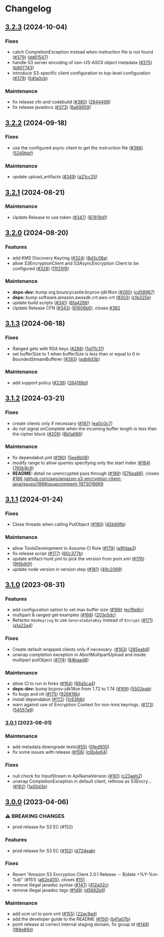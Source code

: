 # Changelog

## [3.2.3](https://github.com/aws/aws-s3-encryption-client-java/compare/v3.2.2...v3.2.3) (2024-10-04)

### Fixes

* catch CompletionException instead when instruction file is not found ([#379](https://github.com/aws/aws-s3-encryption-client-java/issues/379)) ([dd61547](https://github.com/aws/aws-s3-encryption-client-java/commit/dd6154743eb8729744b8892cecf4033503732220))
* handle S3 server encoding of non-US-ASCII object metadata ([#375](https://github.com/aws/aws-s3-encryption-client-java/issues/375)) ([b907743](https://github.com/aws/aws-s3-encryption-client-java/commit/b90774384dd775455d1ce048ab758edc50d59fb7))
* introduce S3-specific client configuration to top-level configuration ([#378](https://github.com/aws/aws-s3-encryption-client-java/issues/378)) ([54fa0cb](https://github.com/aws/aws-s3-encryption-client-java/commit/54fa0cb77bd0d2a4709f1d44085bce0c1c297c87))

### Maintenance

* fix release cfn and codebuild ([#380](https://github.com/aws/aws-s3-encryption-client-java/issues/380)) ([2844498](https://github.com/aws/aws-s3-encryption-client-java/commit/2844498eb61d4a4393a4af7eb14387bd0bb31992))
* fix release javadocs ([#373](https://github.com/aws/aws-s3-encryption-client-java/issues/373)) ([8a69959](https://github.com/aws/aws-s3-encryption-client-java/commit/8a6995975fc1494b8368bd4e575572224260f133))

## [3.2.2](https://github.com/aws/aws-s3-encryption-client-java/compare/v3.2.1...v3.2.2) (2024-09-18)

### Fixes

* use the configured async client to get the instruction file ([#366](https://github.com/aws/aws-s3-encryption-client-java/issues/366)) ([5249bbf](https://github.com/aws/aws-s3-encryption-client-java/commit/5249bbffbe58f3c14bd5bf8f042fef039896b74e))

### Maintenance

* update upload_artifacts ([#349](https://github.com/aws/aws-s3-encryption-client-java/issues/349)) ([a21cc35](https://github.com/aws/aws-s3-encryption-client-java/commit/a21cc35952f688f12e85df40a62bcd5a1d80a38a))

## [3.2.1](https://github.com/aws/aws-s3-encryption-client-java/compare/v3.2.0...v3.2.1) (2024-08-21)

### Maintenance

* Update Release to use token ([#347](https://github.com/aws/aws-s3-encryption-client-java/issues/347)) ([87819d1](https://github.com/aws/aws-s3-encryption-client-java/commit/87819d1af3d5c856b11b38d08ebe256bc4216e60))

## [3.2.0](https://github.com/aws/aws-s3-encryption-client-java/compare/v3.1.3...v3.2.0) (2024-08-20)

### Features

* add KMS Discovery Keyring ([#324](https://github.com/aws/aws-s3-encryption-client-java/issues/324)) ([8d3c06a](https://github.com/aws/aws-s3-encryption-client-java/commit/8d3c06af3c28155ef67e1eca2131e50f74118237))
* allow S3EncryptionClient and S3AsyncEncryption Client to be configured ([#328](https://github.com/aws/aws-s3-encryption-client-java/issues/328)) ([11f25f6](https://github.com/aws/aws-s3-encryption-client-java/commit/11f25f64fcba5cd577b6eb60349d945efe8c0836))

### Maintenance

* **deps-dev:** bump org.bouncycastle:bcprov-jdk18on ([#260](https://github.com/aws/aws-s3-encryption-client-java/issues/260)) ([cd58967](https://github.com/aws/aws-s3-encryption-client-java/commit/cd58967809022c0ed251a519ffc19d4288bf9e21))
* **deps:** bump software.amazon.awssdk.crt:aws-crt ([#303](https://github.com/aws/aws-s3-encryption-client-java/issues/303)) ([cfe325e](https://github.com/aws/aws-s3-encryption-client-java/commit/cfe325e872269bc60d83c38fe21ecec1d8bc0e91))
* update build scripts ([#341](https://github.com/aws/aws-s3-encryption-client-java/issues/341)) ([8fa4266](https://github.com/aws/aws-s3-encryption-client-java/commit/8fa4266fbdf8e7006d80a7762a30e7b92f7eed89))
* Update Release CFN ([#343](https://github.com/aws/aws-s3-encryption-client-java/issues/343)) ([81606b6](https://github.com/aws/aws-s3-encryption-client-java/commit/81606b67d722605761463b52526802d338927d15)), closes [#382](https://github.com/aws/aws-s3-encryption-client-java/issues/382)

## [3.1.3](https://github.com/aws/aws-s3-encryption-client-java/compare/v3.1.2...v3.1.3) (2024-06-18)

### Fixes

* Ranged gets with RSA keys ([#288](https://github.com/aws/aws-s3-encryption-client-java/issues/288)) ([5d7fc31](https://github.com/aws/aws-s3-encryption-client-java/commit/5d7fc316ea84226b14dc4ae84cf5571d4bc88f6a))
* set bufferSize to 1 when bufferSize is less than or equal to 0 in BoundedStreamBufferer ([#283](https://github.com/aws/aws-s3-encryption-client-java/issues/283)) ([adb6d3b](https://github.com/aws/aws-s3-encryption-client-java/commit/adb6d3b7e6548c6ced848c7732e439cabaac1afc))

### Maintenance

* add support policy ([#236](https://github.com/aws/aws-s3-encryption-client-java/issues/236)) ([264168d](https://github.com/aws/aws-s3-encryption-client-java/commit/264168d9016a904ccbe1a3110f67feeec732af0b))

## [3.1.2](https://github.com/aws/aws-s3-encryption-client-java/compare/v3.1.1...v3.1.2) (2024-03-21)


### Fixes

* create clients only if necessary ([#187](https://github.com/aws/aws-s3-encryption-client-java/issues/187)) ([ea0c0c7](https://github.com/aws/aws-s3-encryption-client-java/commit/ea0c0c762c6fd23204b0e59ae2a63b174880d48c))
* do not signal onComplete when the incoming buffer length is less than the cipher block ([#209](https://github.com/aws/aws-s3-encryption-client-java/issues/209)) ([8b1a686](https://github.com/aws/aws-s3-encryption-client-java/commit/8b1a686e8ed5aae867dfc96b1b7a4b5e2ddeb095))


### Maintenance

* fix dependabot.yml ([#190](https://github.com/aws/aws-s3-encryption-client-java/issues/190)) ([5ee8b08](https://github.com/aws/aws-s3-encryption-client-java/commit/5ee8b08fea7efaa25e8f6b0914134a0bb8bc5c9b))
* modify range to allow queries specifying only the start index ([#184](https://github.com/aws/aws-s3-encryption-client-java/issues/184)) ([765b9c6](https://github.com/aws/aws-s3-encryption-client-java/commit/765b9c6a8ee61800fb98db30d64e5832f4cc6e39))
* **README:** detail no unencrypted pass through ([#189](https://github.com/aws/aws-s3-encryption-client-java/issues/189)) ([576ea66](https://github.com/aws/aws-s3-encryption-client-java/commit/576ea661f5e6b098fad41999022b80c2a30f72dc)), closes [#186](https://github.com/aws/aws-s3-encryption-client-java/issues/186) [/github.com/aws/amazon-s3-encryption-client-java/issues/186#issuecomment-1973016669](https://github.com/aws//github.com/aws/amazon-s3-encryption-client-java/issues/186/issues/issuecomment-1973016669)

## [3.1.1](https://github.com/aws/aws-s3-encryption-client-java/compare/v3.1.0...v3.1.1) (2024-01-24)


### Fixes

* Close threads when calling PutObject ([#180](https://github.com/aws/aws-s3-encryption-client-java/issues/180)) ([45b69fb](https://github.com/aws/aws-s3-encryption-client-java/commit/45b69fb1f2716f6cf2d114e1b6383670607580a1))


### Maintenance

* allow ToolsDevelopment to Assume CI Role ([#179](https://github.com/aws/aws-s3-encryption-client-java/issues/179)) ([a9fdaa3](https://github.com/aws/aws-s3-encryption-client-java/commit/a9fdaa38ee826902e360fa6db1415e7e44705f99))
* fix release script ([#177](https://github.com/aws/aws-s3-encryption-client-java/issues/177)) ([60c377b](https://github.com/aws/aws-s3-encryption-client-java/commit/60c377b88adf27dda2803f6dfe7c4b493d0f80d8))
* update artifact-hunt.yml to pick the version from pom.xml ([#176](https://github.com/aws/aws-s3-encryption-client-java/issues/176)) ([9f6b90f](https://github.com/aws/aws-s3-encryption-client-java/commit/9f6b90fd8b486ffae0109c32b5308563808d6531))
* update node version in version step ([#181](https://github.com/aws/aws-s3-encryption-client-java/issues/181)) ([49c2069](https://github.com/aws/aws-s3-encryption-client-java/commit/49c2069cd2a190035604d4450ea9d863175e713f))

## [3.1.0](https://github.com/aws/aws-s3-encryption-client-java/compare/v3.0.1...v3.1.0) (2023-08-31)


### Features

* add configuration option to set max buffer size ([#166](https://github.com/aws/aws-s3-encryption-client-java/issues/166)) ([ecf6e6c](https://github.com/aws/aws-s3-encryption-client-java/commit/ecf6e6c0f9e03ce0e4c4333d60118651e495aea2))
* multipart & ranged get examples ([#168](https://github.com/aws/aws-s3-encryption-client-java/issues/168)) ([203e5dc](https://github.com/aws/aws-s3-encryption-client-java/commit/203e5dc89f4ed5f264def37521755395f9b25990))
* Refactor `KmsKeyring` to use `GenerateDataKey` instead of `Encrypt` ([#171](https://github.com/aws/aws-s3-encryption-client-java/issues/171)) ([a1a22a4](https://github.com/aws/aws-s3-encryption-client-java/commit/a1a22a49a912565642b6c561a05b97390c326e1a))


### Fixes

* Create default wrapped clients only if necessary. ([#163](https://github.com/aws/aws-s3-encryption-client-java/issues/163)) ([285eab6](https://github.com/aws/aws-s3-encryption-client-java/commit/285eab68fdc2468e678d3b745d6502a9584752e4))
* unwrap completion exception in AbortMultipartUpload and inside multipart putObject ([#174](https://github.com/aws/aws-s3-encryption-client-java/issues/174)) ([84baad8](https://github.com/aws/aws-s3-encryption-client-java/commit/84baad81bafb23b6690a1000447e1433da79ae6d))


### Maintenance

* allow CI to run in forks ([#164](https://github.com/aws/aws-s3-encryption-client-java/issues/164)) ([66a5ca4](https://github.com/aws/aws-s3-encryption-client-java/commit/66a5ca4ceb670bf5d598baa92a96668694bee3b6))
* **deps-dev:** bump bcprov-jdk18on from 1.72 to 1.74 ([#169](https://github.com/aws/aws-s3-encryption-client-java/issues/169)) ([5502eab](https://github.com/aws/aws-s3-encryption-client-java/commit/5502eab44d272dbc94ce7aa94ecb9a050f699c3a))
* fix bugs and nit ([#175](https://github.com/aws/aws-s3-encryption-client-java/issues/175)) ([926818b](https://github.com/aws/aws-s3-encryption-client-java/commit/926818b0febbf823839a5053b6d9d5a25352faab))
* install dependabot ([#172](https://github.com/aws/aws-s3-encryption-client-java/issues/172)) ([1c63fdb](https://github.com/aws/aws-s3-encryption-client-java/commit/1c63fdb87d3cb95caf0b496e148c145a26ea08f9))
* warn against use of Encryption Context for non-kms keyrings. ([#173](https://github.com/aws/aws-s3-encryption-client-java/issues/173)) ([54557a9](https://github.com/aws/aws-s3-encryption-client-java/commit/54557a9660ce16e80dc58cd4f842a26b59c133b7))

### [3.0.1](https://github.com/aws/aws-s3-encryption-client-java/compare/v3.0.0...v3.0.1) (2023-06-01)


### Maintenance

* add metadata downgrade tests([#55](https://github.com/aws/aws-s3-encryption-client-java/issues/55)) ([0fed900](https://github.com/aws/aws-s3-encryption-client-java/commit/0fed9007b6370552421bd1b3bcbba7f3789be47f))
* fix some issues with release ([#156](https://github.com/aws/aws-s3-encryption-client-java/issues/156)) ([c6b4e64](https://github.com/aws/aws-s3-encryption-client-java/commit/c6b4e644b29c36adfedf3190cf2a139d8a130cda))


### Fixes

* null check for InputStream in ApiNameVersion ([#161](https://github.com/aws/aws-s3-encryption-client-java/issues/161)) ([c23aeb2](https://github.com/aws/aws-s3-encryption-client-java/commit/c23aeb2dc7d33e54b7f285dba9691412675d0a02))
* unwrap CompletionException in default client, rethrow as S3Encry… ([#162](https://github.com/aws/aws-s3-encryption-client-java/issues/162)) ([1a00d3e](https://github.com/aws/aws-s3-encryption-client-java/commit/1a00d3e9046cb0902d0f19249ec79a6a85b85cf5))

## [3.0.0](https://github.com/aws/aws-s3-encryption-client-java/compare/v2.0.0...v3.0.0) (2023-04-06)


### ⚠ BREAKING CHANGES

* prod release for S3 EC (#152)

### Features

* prod release for S3 EC ([#152](https://github.com/aws/aws-s3-encryption-client-java/issues/152)) ([d724eab](https://github.com/aws/aws-s3-encryption-client-java/commit/d724eab8b5c090c5ea8e1a7e299fab0273fbe08b))


### Fixes

* Revert "Amazon S3 Encryption Client 2.0.1 Release -- $(date +%Y-%m-%d)" (#151) ([a62e455](https://github.com/aws/aws-s3-encryption-client-java/commit/a62e4552c2b41bded2820c9a7fb60fd789667ec2)), closes [#151](https://github.com/aws/aws-s3-encryption-client-java/issues/151)
* remove illegal javadoc syntax ([#147](https://github.com/aws/aws-s3-encryption-client-java/issues/147)) ([412a02c](https://github.com/aws/aws-s3-encryption-client-java/commit/412a02c8b096b586e21d459c7850af1cfc826652))
* remove illegal javadoc tags ([#148](https://github.com/aws/aws-s3-encryption-client-java/issues/148)) ([d5682b9](https://github.com/aws/aws-s3-encryption-client-java/commit/d5682b9e2b3e17deb2c25af071652e323cc139f5))


### Maintenance

* add scm url to pom.xml ([#155](https://github.com/aws/aws-s3-encryption-client-java/issues/155)) ([22ac9ad](https://github.com/aws/aws-s3-encryption-client-java/commit/22ac9ad056452a45b0d032954ab7d1da6a0f55fa))
* add the developer guide to the README ([#150](https://github.com/aws/aws-s3-encryption-client-java/issues/150)) ([b41a07b](https://github.com/aws/aws-s3-encryption-client-java/commit/b41a07b873bf4479a816bc3de7fd2f443e877c94))
* point release at correct internal staging domain, fix group id ([#149](https://github.com/aws/aws-s3-encryption-client-java/issues/149)) ([f88e89d](https://github.com/aws/aws-s3-encryption-client-java/commit/f88e89da9c7a8547715a1e675239e0291094514a))

